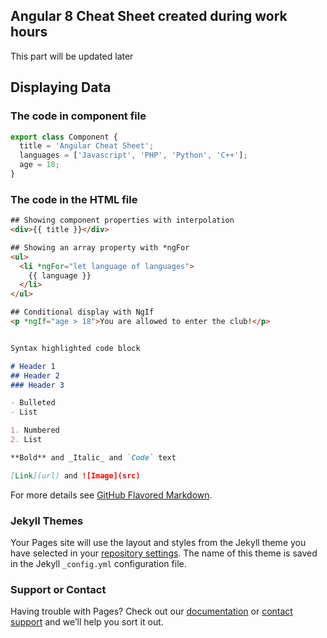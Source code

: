 ## Angular 8 Cheat Sheet created during work hours

This part will be updated later 

## Displaying Data

### The code in component file
```javascript
export class Component {
  title = 'Angular Cheat Sheet';
  languages = ['Javascript', 'PHP', 'Python', 'C++'];
  age = 18;
}
```

### The code in the HTML file
```html
## Showing component properties with interpolation
<div>{{ title }}</div>

## Showing an array property with *ngFor
<ul>
  <li *ngFor="let language of languages">
    {{ language }}
  </li>
</ul>

## Conditional display with NgIf
<p *ngIf="age > 18">You are allowed to enter the club!</p>
```



```markdown

Syntax highlighted code block

# Header 1
## Header 2
### Header 3

- Bulleted
- List

1. Numbered
2. List

**Bold** and _Italic_ and `Code` text

[Link](url) and ![Image](src)
```

For more details see [GitHub Flavored Markdown](https://guides.github.com/features/mastering-markdown/).

### Jekyll Themes

Your Pages site will use the layout and styles from the Jekyll theme you have selected in your [repository settings](https://github.com/eneajaho/angular-chsh/settings). The name of this theme is saved in the Jekyll `_config.yml` configuration file.

### Support or Contact

Having trouble with Pages? Check out our [documentation](https://help.github.com/categories/github-pages-basics/) or [contact support](https://github.com/contact) and we’ll help you sort it out.
